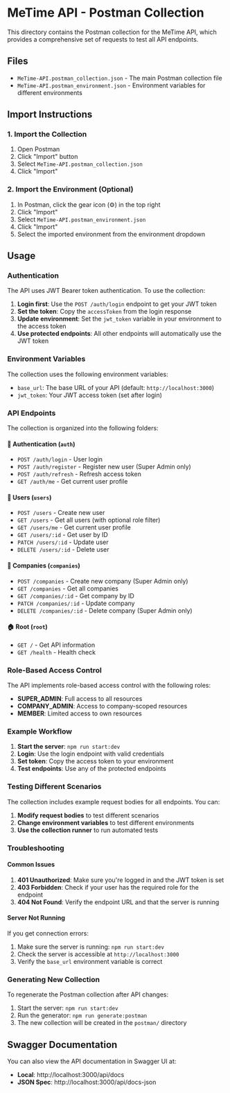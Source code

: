 # MeTime API - Postman Collection

This directory contains the Postman collection for the MeTime API, which provides a comprehensive set of requests to test all API endpoints.

## Files

- `MeTime-API.postman_collection.json` - The main Postman collection file
- `MeTime-API.postman_environment.json` - Environment variables for different environments

## Import Instructions

### 1. Import the Collection

1. Open Postman
2. Click "Import" button
3. Select `MeTime-API.postman_collection.json`
4. Click "Import"

### 2. Import the Environment (Optional)

1. In Postman, click the gear icon (⚙️) in the top right
2. Click "Import"
3. Select `MeTime-API.postman_environment.json`
4. Click "Import"
5. Select the imported environment from the environment dropdown

## Usage

### Authentication

The API uses JWT Bearer token authentication. To use the collection:

1. **Login first**: Use the `POST /auth/login` endpoint to get your JWT token
2. **Set the token**: Copy the `accessToken` from the login response
3. **Update environment**: Set the `jwt_token` variable in your environment to the access token
4. **Use protected endpoints**: All other endpoints will automatically use the JWT token

### Environment Variables

The collection uses the following environment variables:

- `base_url`: The base URL of your API (default: `http://localhost:3000`)
- `jwt_token`: Your JWT access token (set after login)

### API Endpoints

The collection is organized into the following folders:

#### 🔐 Authentication (`auth`)
- `POST /auth/login` - User login
- `POST /auth/register` - Register new user (Super Admin only)
- `POST /auth/refresh` - Refresh access token
- `GET /auth/me` - Get current user profile

#### 👥 Users (`users`)
- `POST /users` - Create new user
- `GET /users` - Get all users (with optional role filter)
- `GET /users/me` - Get current user profile
- `GET /users/:id` - Get user by ID
- `PATCH /users/:id` - Update user
- `DELETE /users/:id` - Delete user

#### 🏢 Companies (`companies`)
- `POST /companies` - Create new company (Super Admin only)
- `GET /companies` - Get all companies
- `GET /companies/:id` - Get company by ID
- `PATCH /companies/:id` - Update company
- `DELETE /companies/:id` - Delete company (Super Admin only)

#### 🏠 Root (`root`)
- `GET /` - Get API information
- `GET /health` - Health check

### Role-Based Access Control

The API implements role-based access control with the following roles:

- **SUPER_ADMIN**: Full access to all resources
- **COMPANY_ADMIN**: Access to company-scoped resources
- **MEMBER**: Limited access to own resources

### Example Workflow

1. **Start the server**: `npm run start:dev`
2. **Login**: Use the login endpoint with valid credentials
3. **Set token**: Copy the access token to your environment
4. **Test endpoints**: Use any of the protected endpoints

### Testing Different Scenarios

The collection includes example request bodies for all endpoints. You can:

1. **Modify request bodies** to test different scenarios
2. **Change environment variables** to test different environments
3. **Use the collection runner** to run automated tests

### Troubleshooting

#### Common Issues

1. **401 Unauthorized**: Make sure you're logged in and the JWT token is set
2. **403 Forbidden**: Check if your user has the required role for the endpoint
3. **404 Not Found**: Verify the endpoint URL and that the server is running

#### Server Not Running

If you get connection errors:
1. Make sure the server is running: `npm run start:dev`
2. Check the server is accessible at `http://localhost:3000`
3. Verify the `base_url` environment variable is correct

### Generating New Collection

To regenerate the Postman collection after API changes:

1. Start the server: `npm run start:dev`
2. Run the generator: `npm run generate:postman`
3. The new collection will be created in the `postman/` directory

## Swagger Documentation

You can also view the API documentation in Swagger UI at:
- **Local**: http://localhost:3000/api/docs
- **JSON Spec**: http://localhost:3000/api/docs-json
